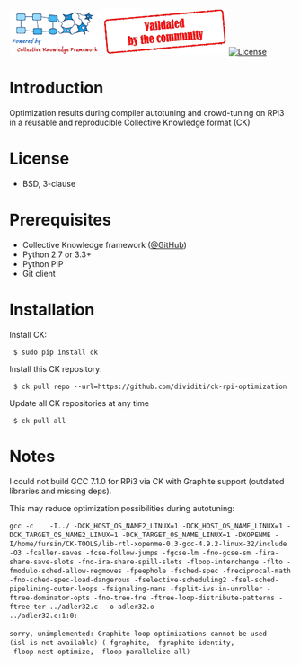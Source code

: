 [![logo](https://github.com/ctuning/ck-guide-images/blob/master/logo-powered-by-ck.png)](http://cKnowledge.org)
[![logo](https://github.com/ctuning/ck-guide-images/blob/master/logo-validated-by-the-community-simple.png)](http://cTuning.org)
[![License](https://img.shields.io/badge/License-BSD%203--Clause-blue.svg)](https://opensource.org/licenses/BSD-3-Clause)

Introduction
============

Optimization results during compiler autotuning and crowd-tuning on RPi3 in a reusable and reproducible Collective Knowledge format (CK)

License
=======
* BSD, 3-clause 

Prerequisites
=============
* Collective Knowledge framework ([@GitHub](http://github.com/ctuning/ck))
* Python 2.7 or 3.3+
* Python PIP
* Git client

Installation
============
Install CK:

```
 $ sudo pip install ck
```

Install this CK repository:

```
 $ ck pull repo --url=https://github.com/dividiti/ck-rpi-optimization
```

Update all CK repositories at any time
```
 $ ck pull all
```

Notes
=====
I could not build GCC 7.1.0 for RPi3 via CK with Graphite support (outdated libraries and missing deps).

This may reduce optimization possibilities during autotuning:


```
gcc -c    -I../ -DCK_HOST_OS_NAME2_LINUX=1 -DCK_HOST_OS_NAME_LINUX=1 -DCK_TARGET_OS_NAME2_LINUX=1 -DCK_TARGET_OS_NAME_LINUX=1 -DXOPENME -I/home/fursin/CK-TOOLS/lib-rtl-xopenme-0.3-gcc-4.9.2-linux-32/include -O3 -fcaller-saves -fcse-follow-jumps -fgcse-lm -fno-gcse-sm -fira-share-save-slots -fno-ira-share-spill-slots -floop-interchange -flto -fmodulo-sched-allow-regmoves -fpeephole -fsched-spec -freciprocal-math -fno-sched-spec-load-dangerous -fselective-scheduling2 -fsel-sched-pipelining-outer-loops -fsignaling-nans -fsplit-ivs-in-unroller -ftree-dominator-opts -fno-tree-fre -ftree-loop-distribute-patterns -ftree-ter ../adler32.c  -o adler32.o
../adler32.c:1:0: 

sorry, unimplemented: Graphite loop optimizations cannot be used
(isl is not available) (-fgraphite, -fgraphite-identity,
-floop-nest-optimize, -floop-parallelize-all)

```
